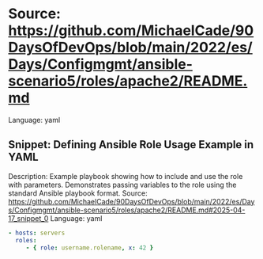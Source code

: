 # Source: https://github.com/MichaelCade/90DaysOfDevOps/blob/main/2022/es/Days/Configmgmt/ansible-scenario5/roles/apache2/README.md
Language: yaml

## Snippet: Defining Ansible Role Usage Example in YAML
Description: Example playbook showing how to include and use the role with parameters. Demonstrates passing variables to the role using the standard Ansible playbook format.
Source: https://github.com/MichaelCade/90DaysOfDevOps/blob/main/2022/es/Days/Configmgmt/ansible-scenario5/roles/apache2/README.md#2025-04-17_snippet_0
Language: yaml

```yaml
- hosts: servers
  roles:
     - { role: username.rolename, x: 42 }
```